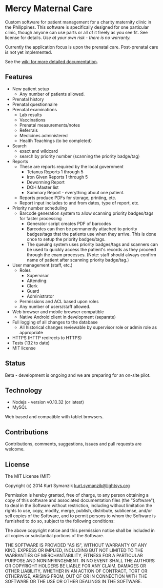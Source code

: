# Mercy Maternal Care

Custom software for patient management for a charity maternity clinic in the
Philippines. This software is specifically designed for one particular clinic,
though anyone can use parts or all of it freely as you see fit. See license
for details. *Use at your own risk - there is no warranty.*

Currently the application focus is upon the prenatal care. Post-prenatal care
is not yet implemented.

See the [wiki for more detailed documentation](../../wiki).

## Features

- New patient setup
  - Any number of patients allowed.
- Prenatal history
- Prenatal questionnaire
- Prenatal examinations
  - Lab results
  - Vaccinations
  - Prenatal measurements/notes
  - Referrals
  - Medicines administered
  - Health Teachings (to be completed)
- Search
  - exact and wildcard
  - search by priority number (scanning the priority badge/tag)
- Reports
  - These are reports required by the local government
    - Tetanus Reports 1 through 5
    - Iron Given Reports 1 through 5
    - Deworming Report
    - DOH Master list
    - Summary Report - everything about one patient.
  - Reports produce PDFs for storage, printing, etc.
  - Report input includes to and from dates, type of report, etc.
- Priority number scheduling
  - Barcode generation system to allow scanning priority badges/tags for
    faster processing
    - Generator script creates PDF of barcodes
    - Barcodes can then be permanently attached to priority badges/tags that the patients
      use when they arrive. This is done once to setup the priority
      badges/tags.
    - The queuing system uses priority badges/tags and scanners can be used to
      quickly access the patient's records as they proceed through the exam
      processes. (Note: staff should always confirm name of patient after
      scanning priority badge/tag.)
- User management (staff, etc.)
  - Roles
     - Supervisor
     - Attending
     - Clerk
     - Guard
     - Administrator
  - Permissions and ACL based upon roles
  - Any number of users/staff allowed.
- Web browser and mobile browser compatible
  - Native Android client in development (separate)
- Full logging of all changes to the database
  - All historical changes reviewable by supervisor role or admin role as
    appropriate
- HTTPS (HTTP redirects to HTTPS)
- Tests (132 to date)
- MIT license

## Status

Beta - development is ongoing and we are preparing for an on-site pilot.

## Technology

- Nodejs - version v0.10.32 (or latest)
- MySQL

Web based and compatible with tablet browsers.

## Contributions

Contributions, comments, suggestions, issues and pull requests are welcome.

## License

The MIT License (MIT)

Copyright (c) 2014 Kurt Symanzik <kurt.symanzik@lightsys.org>

Permission is hereby granted, free of charge, to any person obtaining a copy
of this software and associated documentation files (the "Software"), to deal
in the Software without restriction, including without limitation the rights
to use, copy, modify, merge, publish, distribute, sublicense, and/or sell
copies of the Software, and to permit persons to whom the Software is
furnished to do so, subject to the following conditions:

The above copyright notice and this permission notice shall be included in
all copies or substantial portions of the Software.

THE SOFTWARE IS PROVIDED "AS IS", WITHOUT WARRANTY OF ANY KIND, EXPRESS OR
IMPLIED, INCLUDING BUT NOT LIMITED TO THE WARRANTIES OF MERCHANTABILITY,
FITNESS FOR A PARTICULAR PURPOSE AND NONINFRINGEMENT. IN NO EVENT SHALL THE
AUTHORS OR COPYRIGHT HOLDERS BE LIABLE FOR ANY CLAIM, DAMAGES OR OTHER
LIABILITY, WHETHER IN AN ACTION OF CONTRACT, TORT OR OTHERWISE, ARISING FROM,
OUT OF OR IN CONNECTION WITH THE SOFTWARE OR THE USE OR OTHER DEALINGS IN
THE SOFTWARE.

